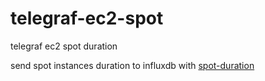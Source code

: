 # telegraf-ec2-spot

telegraf ec2 spot duration

send spot instances duration to influxdb with [spot-duration](https://github.com/orangesys/telegraf-ec2-spot/tree/master/spot-duration)